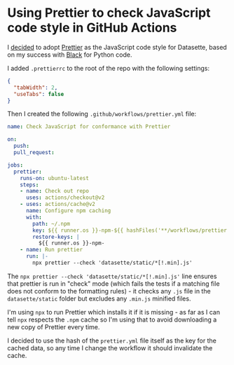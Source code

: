 # Using Prettier to check JavaScript code style in GitHub Actions

I [decided](https://github.com/simonw/datasette/issues/1166) to adopt [Prettier](https://prettier.io/) as the JavaScript code style for Datasette, based on my success with [Black](https://github.com/psf/black) for Python code.

I added `.prettierrc` to the root of the repo with the following settings:

```json
{
  "tabWidth": 2,
  "useTabs": false
}
```

Then I created the following `.github/workflows/prettier.yml` file:

```yaml
name: Check JavaScript for conformance with Prettier

on:
  push:
  pull_request:

jobs:
  prettier:
    runs-on: ubuntu-latest
    steps:
    - name: Check out repo
      uses: actions/checkout@v2
    - uses: actions/cache@v2
      name: Configure npm caching
      with:
        path: ~/.npm
        key: ${{ runner.os }}-npm-${{ hashFiles('**/workflows/prettier.yml') }}
        restore-keys: |
          ${{ runner.os }}-npm-
    - name: Run prettier
      run: |-
        npx prettier --check 'datasette/static/*[!.min].js'
```

The `npx prettier --check 'datasette/static/*[!.min].js'` line ensures that prettier is run in "check" mode (which fails the tests if a matching file does not conform to the formatting rules) - it checks any `.js` file in the `datasette/static` folder but excludes any `.min.js` minified files.

I'm using `npx` to run Prettier which installs it if it is missing - as far as I can tell `npx` respects the `.npm` cache so I'm using that to avoid downloading a new copy of Prettier every time.

I decided to use the hash of the `prettier.yml` file itself as the key for the cached data, so any time I change the workflow it should invalidate the cache.
